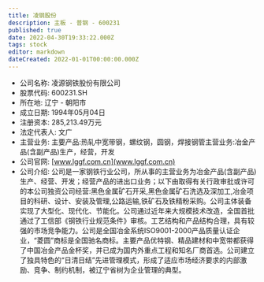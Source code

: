 ```yaml
---
title: 凌钢股份
description: 主板 - 普钢 - 600231
published: true
date: 2022-04-30T19:33:22.000Z
tags: stock
editor: markdown
dateCreated: 2022-01-01T00:00:00.000Z
---
```


- 公司名称: 凌源钢铁股份有限公司
- 股票代码: 600231.SH
- 所在地: 辽宁 - 朝阳市
- 成立日期: 1994年05月04日
- 注册资本: 285,213.49万元
- 法定代表人: 文广
- 主营业务: 主要产品:热轧中宽带钢，螺纹钢，圆钢，焊接钢管主营业务:冶金产品(含副产品)生产，经营，开发
- 公司官网: [www.lggf.com.cn](www.lggf.com.cn)
- 公司介绍: 公司是一家钢铁行业公司，所从事的主营业务为冶金产品(含副产品)生产、经营、开发；经营产品的进出口业务；以下由取得有关行政审批或许可的本公司独资公司经营:黑色金属矿石开采,黑色金属矿石洗选及深加工,冶金项目的科研、设计、安装及管理,公路运输,铁矿石及铁精粉采购。公司主体装备实现了大型化、现代化、节能化。公司通过近年来大规模技术改造，全国首批通过了工信部《钢铁行业规范条件》审核。工艺结构和产品结构合理，具有较强的市场竞争能力。公司是全国冶金系统ISO9001-2000产品质量认证企业，“菱圆”商标是全国驰名商标。主要产品优特钢、精品建材和中宽带都获得了中国冶金产品金杯奖，并已成为国内外重点工程和知名厂商首选。公司建立了独具特色的“日清日结”先进管理模式，形成了适应市场经济要求的内部激励、竞争、制约机制，被辽宁省树为企业管理的典型。


